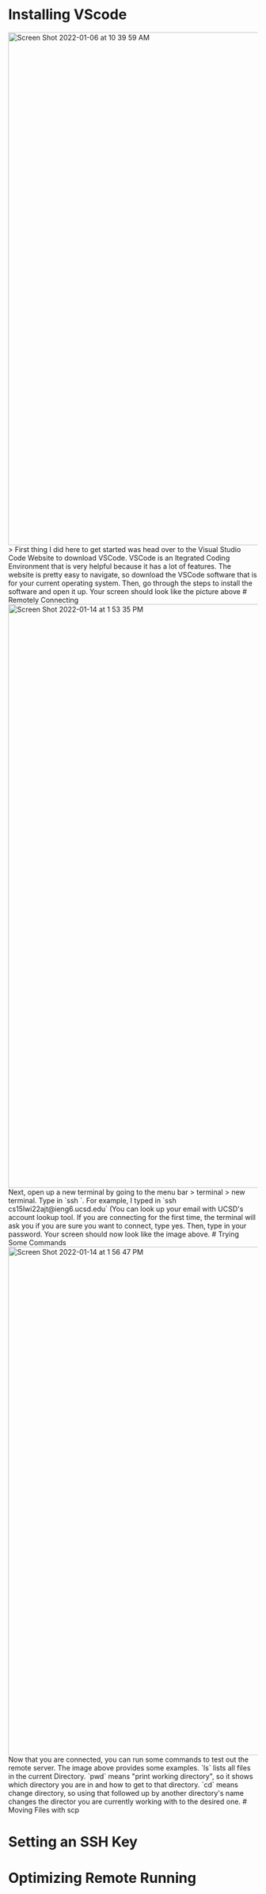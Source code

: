 # Installing VScode
<img width="1036" alt="Screen Shot 2022-01-06 at 10 39 59 AM" src="https://user-images.githubusercontent.com/97696757/149589274-742c863d-3cad-463b-b75e-2c3466d66db3.png">
> First thing I did here to get started was head over to the Visual Studio Code Website to download VSCode. VSCode is an Itegrated Coding Environment that is very helpful because it has a lot of features. The website is pretty easy to navigate, so download the VSCode software that is for your current operating system. Then, go through the steps to install the software and open it up. Your screen should look like the picture above
# Remotely Connecting
<img width="1179" alt="Screen Shot 2022-01-14 at 1 53 35 PM" src="https://user-images.githubusercontent.com/97696757/149590245-1a99bee9-7713-4579-bfb8-d14e20d0afa7.png">
Next, open up a new terminal by going to the menu bar > terminal > new terminal. Type in `ssh <insert your @ieng username here>`. For example, I typed in `ssh cs15lwi22ajt@ieng6.ucsd.edu` (You can look up your email with UCSD's account lookup tool. If you are connecting for the first time, the terminal will ask you if you are sure you want to connect, type yes. Then, type in your password. Your screen should now look like the image above.
# Trying Some Commands
<img width="1027" alt="Screen Shot 2022-01-14 at 1 56 47 PM" src="https://user-images.githubusercontent.com/97696757/149590652-5ca4f976-1086-4742-8686-3141e86f4e34.png">
Now that you are connected, you can run some commands to test out the remote server. The image above provides some examples. `ls` lists all files in the current Directory. `pwd` means "print working directory", so it shows which directory you are in and how to get to that directory. `cd` means change directory, so using that followed up by another directory's name changes the director you are currently working with to the desired one. 
# Moving Files with scp

# Setting an SSH Key
# Optimizing Remote Running

